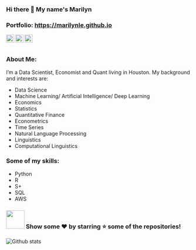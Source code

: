 ### Hi there 👋 My name's Marilyn
### Portfolio: https://marilynle.github.io

<a href="https://twitter.com/marilynlandim">
  <img align="left" alt="Marilyn Landim Esko | Twitter" width="22px" src="https://cdn.jsdelivr.net/npm/simple-icons@v3/icons/twitter.svg" />
</a>
<a href="https://www.linkedin.com/in/marilynlandim">
  <img align="left" alt="Marilyn Landim Esko" width="22px" src="https://cdn.jsdelivr.net/npm/simple-icons@v3/icons/linkedin.svg" />
</a>
<a href="https://medium.com/@esko.marilyn">
  <img align="left" alt="Linkedin" width="22px" src="https://cdn.jsdelivr.net/npm/simple-icons@v3/icons/medium.svg" />
</a>
<br />
<br />



<!--
**marilynle/marilynle** is a ✨ _special_ ✨ repository because its `README.md` (this file) appears on your GitHub profile.

Here are some ideas to get you started:

- 🔭 I’m currently working on ...
- 🌱 I’m currently learning ...
- 👯 I’m looking to collaborate on ...
- 🤔 I’m looking for help with ...
- 💬 Ask me about ...
- 📫 How to reach me: ...
- 😄 Pronouns: ...
- ⚡ Fun fact: ...
-->
### About Me:
I’m a Data Scientist, Economist and Quant living in Houston. My background and interests are:

- Data Science
- Machine Learning/ Artificial Intelligence/ Deep Learning 
- Economics
- Statistics
- Quantitative Finance
- Econometrics
- Time Series
- Natural Language Processing
- Linguistics
- Computational Linguistics

### Some of my skills:
- Python
- R
- S+
- SQL
- AWS

### <img src="https://media.giphy.com/media/VgCDAzcKvsR6OM0uWg/giphy.gif" width="50"> Show some ❤️ by starring ⭐️ some of the repositories!

![Github stats](https://github-readme-stats.vercel.app/api?username=marilynle&show_icons=true&hide_border=true)

